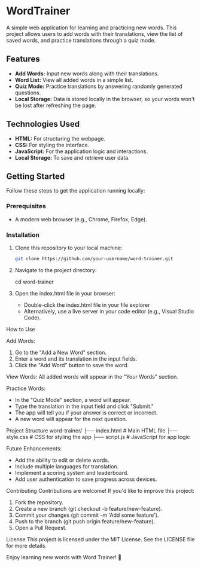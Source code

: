 # WordTrainer

A simple web application for learning and practicing new words. This project allows users to add words with their translations, view the list of saved words, and practice translations through a quiz mode.

## Features

- **Add Words:** Input new words along with their translations.
- **Word List:** View all added words in a simple list.
- **Quiz Mode:** Practice translations by answering randomly generated questions.
- **Local Storage:** Data is stored locally in the browser, so your words won't be lost after refreshing the page.

## Technologies Used

- **HTML:** For structuring the webpage.
- **CSS:** For styling the interface.
- **JavaScript:** For the application logic and interactions.
- **Local Storage:** To save and retrieve user data.

## Getting Started

Follow these steps to get the application running locally:

### Prerequisites

- A modern web browser (e.g., Chrome, Firefox, Edge).

### Installation

1. Clone this repository to your local machine:
   ```bash
   git clone https://github.com/your-username/word-trainer.git

2. Navigate to the project directory:

   cd word-trainer

3. Open the index.html file in your browser:
   - Double-click the index.html file in your file explorer
   - Alternatively, use a live server in your code editor (e.g., Visual Studio Code).


How to Use

Add Words:
1) Go to the "Add a New Word" section.
2) Enter a word and its translation in the input fields.
3) Click the "Add Word" button to save the word.

   
View Words:
All added words will appear in the "Your Words" section.

Practice Words:
- In the "Quiz Mode" section, a word will appear.
- Type the translation in the input field and click "Submit."
- The app will tell you if your answer is correct or incorrect.
- A new word will appear for the next question.

Project Structure
word-trainer/
├── index.html   # Main HTML file
├── style.css    # CSS for styling the app
├── script.js    # JavaScript for app logic

Future Enhancements:
- Add the ability to edit or delete words.
- Include multiple languages for translation.
- Implement a scoring system and leaderboard.
- Add user authentication to save progress across devices.

Contributing
Contributions are welcome! If you'd like to improve this project:
1. Fork the repository.
2. Create a new branch (git checkout -b feature/new-feature).
3. Commit your changes (git commit -m 'Add some feature').
4. Push to the branch (git push origin feature/new-feature).
5. Open a Pull Request.


License
This project is licensed under the MIT License. See the LICENSE file for more details.

Enjoy learning new words with Word Trainer! 🚀

